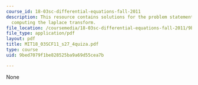 ```yaml
---
course_id: 18-03sc-differential-equations-fall-2011
description: This resource contains solutions for the problem statements related to
  computing the laplace transform.
file_location: /coursemedia/18-03sc-differential-equations-fall-2011/9bed7079f1be828525ba9a69d55cea7b_MIT18_03SCF11_s27_4quiza.pdf
file_type: application/pdf
layout: pdf
title: MIT18_03SCF11_s27_4quiza.pdf
type: course
uid: 9bed7079f1be828525ba9a69d55cea7b

---
```

None
